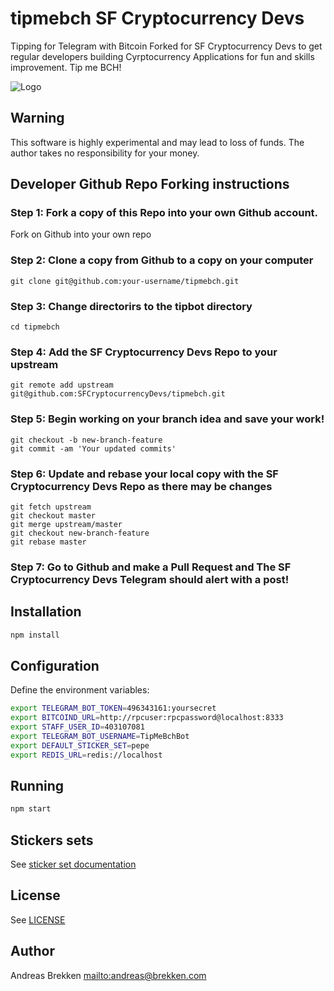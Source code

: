 # tipmebch SF Cryptocurrency Devs

Tipping for Telegram with Bitcoin Forked for SF Cryptocurrency Devs to get regular developers building Cyrptocurrency Applications for fun and skills improvement. Tip me BCH!

![Logo](https://raw.githubusercontent.com/abrkn/tipmebch/master/logo.png)

## Warning

This software is highly experimental and may lead to loss of funds.
The author takes no responsibility for your money.

## Developer Github Repo Forking instructions
### Step 1: Fork a copy of this Repo into your own Github account.
Fork on Github into your own repo

### Step 2: Clone a copy from Github to a copy on your computer
```shell
git clone git@github.com:your-username/tipmebch.git
```

### Step 3: Change directorirs to the tipbot directory
```shell
cd tipmebch
```

### Step 4: Add the SF Cryptocurrency Devs Repo to your upstream
```shell
git remote add upstream git@github.com:SFCryptocurrencyDevs/tipmebch.git
```

### Step 5: Begin working on your branch idea and save your work!
```shell
git checkout -b new-branch-feature
git commit -am 'Your updated commits'
```

### Step 6: Update and rebase your local copy with the SF Cryptocurrency Devs Repo as there may be changes
```shell
git fetch upstream
git checkout master
git merge upstream/master
git checkout new-branch-feature
git rebase master
```

### Step 7: Go to Github and make a Pull Request and The SF Cryptocurrency Devs Telegram should alert with a post!


## Installation

```bash
npm install
```

## Configuration

Define the environment variables:

```bash
export TELEGRAM_BOT_TOKEN=496343161:yoursecret
export BITCOIND_URL=http://rpcuser:rpcpassword@localhost:8333
export STAFF_USER_ID=403107081
export TELEGRAM_BOT_USERNAME=TipMeBchBot
export DEFAULT_STICKER_SET=pepe
export REDIS_URL=redis://localhost
```

## Running

```bash
npm start
```

## Stickers sets

See [sticker set documentation](docs/stickers.md)

## License

See [LICENSE](LICENSE)

## Author

Andreas Brekken <mailto:andreas@brekken.com>
